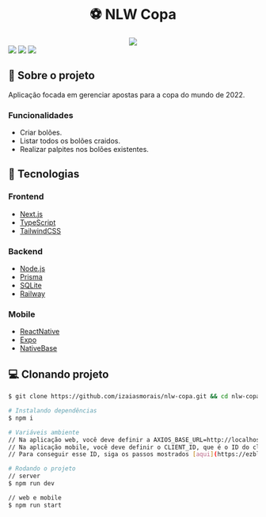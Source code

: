 <h1 align='center'>
   ⚽️ NLW Copa
</h1>

<div align='center'>
   <img src='https://i.imgur.com/7UPq7ad.png' />
</div>

<div>
<img src="https://img.shields.io/static/v1?label=LICENSE&message=MIT&color=129E57&style=for-the-badge"/> <img src="https://img.shields.io/static/v1?label=STATUS&message=DEVELOPING&color=129E57&style=for-the-badge"/> <img src="https://img.shields.io/static/v1?label=NPM&message=V1.0.0&color=129E57&style=for-the-badge"/>
</div>

## 📃 Sobre o projeto

Aplicação focada em gerenciar apostas para a copa do mundo de 2022.

### Funcionalidades

- Criar bolões.
- Listar todos os bolões craidos.
- Realizar palpites nos bolões existentes.

## 🚀 Tecnologias

### Frontend

- [Next.js](https://nextjs.org/)
- [TypeScript](https://www.typescriptlang.org/)
- [TailwindCSS](https://tailwindcss.com/)

### Backend

- [Node.js](https://nodejs.org/en/)
- [Prisma](https://www.prisma.io/)
- [SQLite](https://www.sqlite.org/index.html)
- [Railway](https://railway.app/)

### Mobile

- [ReactNative](https://nodejs.org/en/)
- [Expo](https://nodejs.org/en/)
- [NativeBase](https://nativebase.io/)

## 💻 Clonando projeto

```bash
$ git clone https://github.com/izaiasmorais/nlw-copa.git && cd nlw-copa
```

```bash
# Instalando dependências
$ npm i

# Variáveis ambiente
// Na aplicação web, você deve definir a AXIOS_BASE_URL=http://localhost:3333/ ou a url base da sua API.
// Na aplicação mobile, você deve definir o CLIENT_ID, que é o ID do cliente OAuth 2.0, do Google Cloud.
// Para conseguir esse ID, siga os passos mostrados [aqui](https://ezblog.vercel.app/)

# Rodando o projeto
// server
$ npm run dev

// web e mobile
$ npm run start
```
